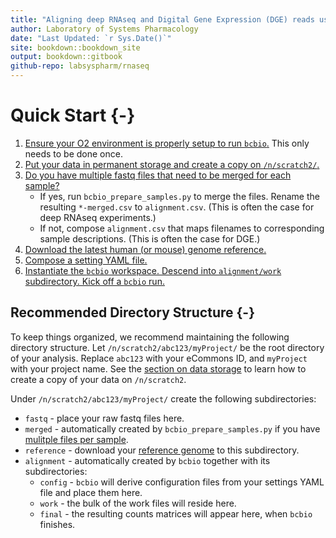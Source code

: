 ```yaml
---
title: "Aligning deep RNAseq and Digital Gene Expression (DGE) reads using bcbio"
author: Laboratory of Systems Pharmacology
date: "Last Updated: `r Sys.Date()`"
site: bookdown::bookdown_site
output: bookdown::gitbook
github-repo: labsyspharm/rnaseq
---
```


# Quick Start {-}

1. [Ensure your O2 environment is properly setup to run `bcbio`.](#prereqs) This only needs to be done once.
2. [Put your data in permanent storage and create a copy on `/n/scratch2/`.](#data)
3. [Do you have multiple fastq files that need to be merged for each sample?](#sampledesc)
    - If yes, run `bcbio_prepare_samples.py` to merge the files. Rename the resulting `*-merged.csv` to `alignment.csv`. (This is often the case for deep RNAseq experiments.)
	- If not, compose `alignment.csv` that maps filenames to corresponding sample descriptions. (This is often the case for DGE.)
4. [Download the latest human (or mouse) genome reference.](#refgenome)
5. [Compose a setting YAML file.](#settings)
6. [Instantiate the `bcbio` workspace. Descend into `alignment/work` subdirectory. Kick off a `bcbio` run.](#bcbio)

## Recommended Directory Structure {-}

To keep things organized, we recommend maintaining the following directory structure. Let `/n/scratch2/abc123/myProject/` be the root directory of your analysis. Replace `abc123` with your eCommons ID, and `myProject` with your project name. See the [section on data storage](#data) to learn how to create a copy of your data on `/n/scratch2`.

Under `/n/scratch2/abc123/myProject/` create the following subdirectories:

* `fastq` - place your raw fastq files here.
* `merged` - automatically created by `bcbio_prepare_samples.py` if you have [mulitple files per sample](#sampledesc-deep).
* `reference` - download your [reference genome](#refgenome) to this subdirectory.
* `alignment` - automatically created by `bcbio` together with its subdirectories:
    * `config` - `bcbio` will derive configuration files from your settings YAML file and place them here.
    * `work` - the bulk of the work files will reside here.
    * `final` - the resulting counts matrices will appear here, when `bcbio` finishes.

